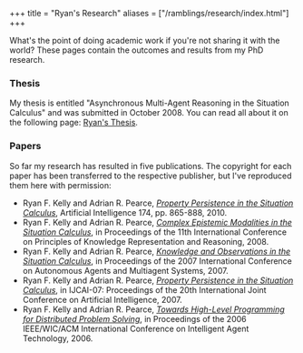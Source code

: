 +++
title = "Ryan's Research"
aliases = ["/ramblings/research/index.html"]
+++

  <p>What's the point of doing academic work if you're not sharing it with the 
world?  These pages contain the outcomes and results from my PhD research.</p>

  <h3>Thesis</h3>
  <p>My thesis is entitled "Asynchronous Multi-Agent Reasoning in the Situation Calculus" and was submitted in October 2008.  You can read all about it on the following page: <a href="./thesis/">Ryan's Thesis</a>.</p>

  <h3>Papers</h3>
<p>So far my research has resulted in five publications.  The copyright for 
each paper has been transferred to the respective publisher, but I've 
reproduced them here with permission:
</p>
<ul>
  <li>Ryan F. Kelly and Adrian R. Pearce, <a href="http://dx.doi.org/10.1016/j.artint.2010.05.003"><i>Property Persistence in the Situation Calculus</i></a>, Artificial Intelligence 174, pp. 865-888, 2010.</li>
  <li>Ryan F. Kelly and Adrian R. Pearce, <a href="./papers/rfkelly_kr2008.pdf"><i>Complex Epistemic Modalities in the Situation Calculus</i></a>, in Proceedings of the 11th International Conference on Principles of Knowledge Representation and Reasoning, 2008.</li>
  <li>Ryan F. Kelly and Adrian R. Pearce, <a href="./papers/rfkelly_aamas2007.pdf"><i>Knowledge and Observations in the Situation Calculus</i></a>, in Proceedings of the 2007 International Conference on Autonomous Agents and Multiagent Systems, 2007.</li>
  <li>Ryan F. Kelly and Adrian R. Pearce, <a href="./papers/rfkelly_ijcai2007.pdf"><i>Property Persistence in the Situation Calculus</i></a>, in IJCAI-07: Proceedings of the 20th International Joint Conference on Artificial Intelligence, 2007.</li>
  <li>Ryan F. Kelly and Adrian R. Pearce, <a href="./papers/rfkelly_iat2006.pdf"><i>Towards High-Level Programming for Distributed Problem Solving</i></a>, in Proceedings of the 2006 IEEE/WIC/ACM International Conference on Intelligent Agent Technology, 2006.</li>
</ul>

